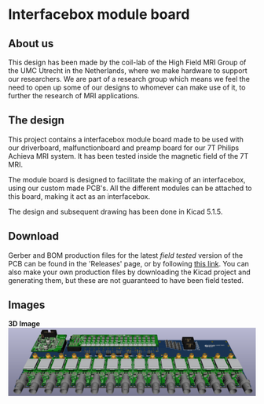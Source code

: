 # Interfacebox module board

## About us
This design has been made by the coil-lab of the High Field MRI Group of the UMC Utrecht in the Netherlands, where we make hardware to support our researchers. We are part of a research group which means we feel the need to open up some of our designs to whomever can make use of it, to further the research of MRI applications.


## The design
This project contains a interfacebox module board made to be used with our driverboard, malfunctionboard and preamp board for our 7T Philips Achieva MRI system. It has been tested inside the magnetic field of the 7T MRI. 

The module board is designed to facilitate the making of an interfacebox, using our custom made PCB's. All the different modules can be attached to this board, making it act as an interfacebox.

The design and subsequent drawing has been done in Kicad 5.1.5.


## Download
Gerber and BOM production files for the latest _field tested_ version of the PCB can be found in the 'Releases' page, or by following [this link](https://github.com/umcu7tcoillab/Driverboard/releases/latest). 
You can also make your own production files by downloading the Kicad project and generating them, but these are not guaranteed to have been field tested.


## Images
**3D Image**
<img src="Images/3D.png?raw=true"/>

